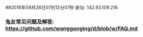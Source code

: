 ##2018年09月28日07时12分07秒 新址: 142.93.109.216
### 兔友常见问题及解答: https://github.com/wanggonging/d/blob/w/FAQ.md
